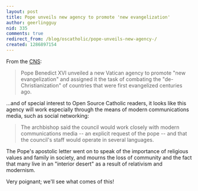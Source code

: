 ```yaml
---
layout: post
title: Pope unveils new agency to promote 'new evangelization'
author: geerlingguy
nid: 335
comments: true
redirect_from: /blog/oscatholic/pope-unveils-new-agency-/
created: 1286897154
---
```

<p>From the <a href="http://www.catholicnews.com/data/stories/cns/1004179.htm">CNS</a>:</p>
<blockquote>
<p>Pope Benedict XVI unveiled a new Vatican agency to promote &quot;new evangelization&quot; and assigned it the task of combating the &quot;de-Christianization&quot; of countries that were first evangelized centuries ago.</p>
</blockquote>
<p>...and of special interest to Open Source Catholic readers, it looks like this agency will work especially through the means of modern communications media, such as social networking:</p>
<blockquote>
<p>The archbishop said the council would work closely with modern communications media -- an explicit request of the pope -- and that the council&#39;s staff would operate in several languages.</p>
</blockquote>
<p>The Pope&#39;s apostolic letter went on to speak of the importance of religious values and family in society, and mourns the loss of community and the fact that many live in an &quot;interior desert&quot; as a result of relativism and modernism.</p>
<p>Very poignant; we&#39;ll see what comes of this!</p>

